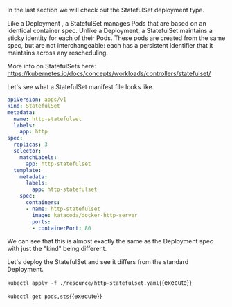 In the last section we will check out the StatefulSet deployment type.

Like a Deployment , a StatefulSet manages Pods that are based on an identical container spec. Unlike a Deployment, a StatefulSet maintains a sticky identity for each of their Pods. These pods are created from the same spec, but are not interchangeable: each has a persistent identifier that it maintains across any rescheduling.

More info on StatefulSets here: https://kubernetes.io/docs/concepts/workloads/controllers/statefulset/

Let's see what a StatefulSet manifest file looks like.

```yaml
apiVersion: apps/v1
kind: StatefulSet
metadata:
  name: http-statefulset
  labels:
    app: http
spec:
  replicas: 3
  selector:
    matchLabels:
      app: http-statefulset
  template:
    metadata:
      labels:
        app: http-statefulset
    spec:
      containers:
      - name: http-statefulset
        image: katacoda/docker-http-server
        ports:
        - containerPort: 80
```

We can see that this is almost exactly the same as the Deployment spec with just the "kind" being different.

Let's deploy the StatefulSet and see it differs from the standard Deployment.

`kubectl apply -f ./resource/http-statefulset.yaml`{{execute}}

`kubectl get pods,sts`{{execute}}
